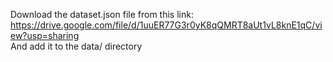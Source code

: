 Download the dataset.json file from this link: https://drive.google.com/file/d/1uuER77G3r0yK8qQMRT8aUt1vL8knE1qC/view?usp=sharing<br>
And add it to the data/ directory
